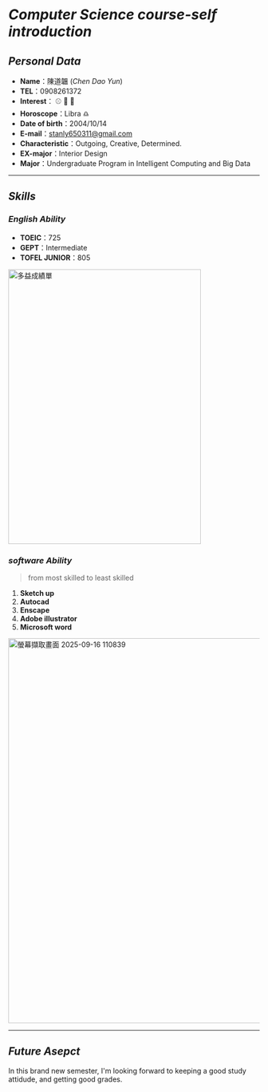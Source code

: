 # _Computer Science course-self introduction_
## ***Personal Data***
* **Name**：陳道韞  \(_Chen Dao Yun_)
* **TEL**：0908261372
* **Interest**： :baseball: :basketball: :musical_keyboard: 
* **Horoscope**：Libra :libra:
* **Date of birth**：2004/10/14
* **E-mail**：stanly650311@gmail.com
* **Characteristic**：Outgoing, Creative, Determined.
* **EX-major**：Interior Design
*  **Major**：Undergraduate Program in Intelligent Computing and Big Data

*****
## ***Skills***
### ***English Ability***
* **TOEIC**：725
* **GEPT**：Intermediate
* **TOFEL JUNIOR**：805
<img width="386" height="551" alt="多益成績單" src="https://github.com/user-attachments/assets/90b8f98b-7490-4345-b2de-32f338a72e6f" />

### ***software Ability***
>from most skilled to least skilled
1. **Sketch up**
2. **Autocad**
3. **Enscape**
4. **Adobe illustrator**
5. **Microsoft word**
<img width="1126" height="772" alt="螢幕擷取畫面 2025-09-16 110839" src="https://github.com/user-attachments/assets/10e6de22-435e-4b1a-9185-5bbe58780c9f" />

*******
## ***Future Asepct***
In this brand new semester, I'm looking forward to keeping a good study attidude, and getting good grades.
